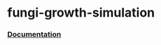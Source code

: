 # fungi-growth-simulation
### [Documentation](https://github.com/Agwen12/fungi-growth-simulation/blob/main/Documentation.pdf)
